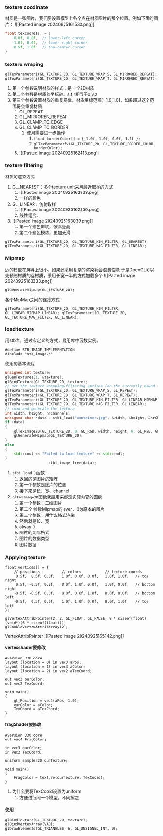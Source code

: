 ### texture coodinate
材质是一张图片，我们要设置模型上各个点在材质图片的那个位置。例如下面的图片：
![[Pasted image 20240925161533.png]]
```c++
float texCoords[] = {
	0.0f, 0.0f,  // lower-left corner  
    1.0f, 0.0f,  // lower-right corner
    0.5f, 1.0f   // top-center corner
}
```
### texture wraping
```
glTexParameteri(GL_TEXTURE_2D, GL_TEXTURE_WRAP_S, GL_MIRRORED_REPEAT);
glTexParameteri(GL_TEXTURE_2D, GL_TEXTURE_WRAP_T, GL_MIRRORED_REPEAT);
```
1. 第一个参数说明材质的样式：是一个2D材质
2. 第二个参数是材质的坐标轴。s,t,r相当于x,y,z
3. 第三个参数设置材质的重复规律，材质坐标范围$[-1.0, 1.0]$，如果超过这个范围将会重复材质
	1. GL_REPEAT
	2. GL_MIRROREN_REPEAT
	3. GL_CLAMP_TO_EDGE
	4. GL_CLAMP_TO_BORDER
		1. 使用需要进一步操作
			1. `float borderColor[] = { 1.0f, 1.0f, 0.0f, 1.0f };`
			2. `glTexParameterfv(GL_TEXTURE_2D, GL_TEXTURE_BORDER_COLOR, borderColor);`
	5. ![[Pasted image 20240925162413.png]]


### texture filtering
材质的渲染方式
1. GL_NEAREST：多个texture unit采用最近取样的方式
	1. ![[Pasted image 20240925162923.png]]
	2. 一样的颜色
2. GL_LINEAR：仿射取样
	1. ![[Pasted image 20240925162950.png]]
	2. 线性组合、
3. ![[Pasted image 20240925163039.png]]
	1. 第一个颜色鲜明，像素感高
	2. 第二个颜色模糊，更加光滑
```
glTexParameteri(GL_TEXTURE_2D, GL_TEXTURE_MIN_FILTER, GL_NEAREST); glTexParameteri(GL_TEXTURE_2D, GL_TEXTURE_MAG_FILTER, GL_LINEAR);
```


### Mipmap
远的模型在屏幕上很小，如果还采用复杂的渲染将会浪费性能
于是OpenGL可以先预制材质的远材质，采用长宽一半的方式加载多个
![[Pasted image 20240925163333.png]]
```
glGenerateMipmap(GL_TEXTURE_2D);
```
各个MipMap之间的连接方式
```
glTexParameteri(GL_TEXTURE_2D, GL_TEXTURE_MIN_FILTER, GL_LINEAR_MIPMAP_LINEAR); glTexParameteri(GL_TEXTURE_2D, GL_TEXTURE_MAG_FILTER, GL_LINEAR);
```

### load texture
用stb库。通过宏定义的方式，启用库中函数实例。
```
#define STB_IMAGE_IMPLEMENTATION 
#include "stb_image.h"
```
使用的基本流程
```c++
unsigned int texture;
glGenTextures(1, &texture);
glBindTexture(GL_TEXTURE_2D, texture);
// set the texture wrapping/filtering options (on the currently bound texture object)
glTexParameteri(GL_TEXTURE_2D, GL_TEXTURE_WRAP_S, GL_REPEAT);	
glTexParameteri(GL_TEXTURE_2D, GL_TEXTURE_WRAP_T, GL_REPEAT);
glTexParameteri(GL_TEXTURE_2D, GL_TEXTURE_MIN_FILTER, GL_LINEAR_MIPMAP_LINEAR);
glTexParameteri(GL_TEXTURE_2D, GL_TEXTURE_MAG_FILTER, GL_LINEAR);
// load and generate the texture
int width, height, nrChannels;
unsigned char *data = stbi_load("container.jpg", &width, &height, &nrChannels, 0);
if (data)
{
    glTexImage2D(GL_TEXTURE_2D, 0, GL_RGB, width, height, 0, GL_RGB, GL_UNSIGNED_BYTE, data);
    glGenerateMipmap(GL_TEXTURE_2D);
}
else
{
    std::cout << "Failed to load texture" << std::endl;
}
					stbi_image_free(data);
```
1. `stbi_load()`函数
	1. 返回的是图片的矩阵
	2. 第一个参数是图片的位置
	3. 接下来是长、宽、channel
2. `glTexImage2D`函数就是用来绑定实际内容的函数
	1. 第一个参数：二维图片
	2. 第二个 参数Mipmap的lever，0为原本的图片
	3. 第三个参数：用什么格式渲染
	4. 然后就是长、宽
	5. alway 0
	6. 图片的实际格式
	7. 图片的数据类型
	8. 图片数据

### Applying texture
```
float vertices[] = {
    // positions          // colors           // texture coords
     0.5f,  0.5f, 0.0f,   1.0f, 0.0f, 0.0f,   1.0f, 1.0f,   // top right
     0.5f, -0.5f, 0.0f,   0.0f, 1.0f, 0.0f,   1.0f, 0.0f,   // bottom right
    -0.5f, -0.5f, 0.0f,   0.0f, 0.0f, 1.0f,   0.0f, 0.0f,   // bottom left
    -0.5f,  0.5f, 0.0f,   1.0f, 1.0f, 0.0f,   0.0f, 1.0f    // top left 
};

glVertexAttribPointer(2, 2, GL_FLOAT, GL_FALSE, 8 * sizeof(float), (void*)(6 * sizeof(float)));
glEnableVertexAttribArray(2); 
```
VertexAttribPointer
![[Pasted image 20240925165142.png]]

#### vertexshader要修改
```
#version 330 core
layout (location = 0) in vec3 aPos;
layout (location = 1) in vec3 aColor;
layout (location = 2) in vec2 aTexCoord;

out vec3 ourColor;
out vec2 TexCoord;

void main()
{
    gl_Position = vec4(aPos, 1.0);
    ourColor = aColor;
    TexCoord = aTexCoord;
}
```

#### fragShader要修改
```
#version 330 core
out vec4 FragColor;
  
in vec3 ourColor;
in vec2 TexCoord;

uniform sampler2D ourTexture;

void main()
{
    FragColor = texture(ourTexture, TexCoord);
}
```
1. 为什么要将TexCoord设置为uniform
	1. 方便进行同一个模型，不同擦之

#### 使用
```
glBindTexture(GL_TEXTURE_2D, texture);
glBindVertexArray(VAO);
glDrawElements(GL_TRIANGLES, 6, GL_UNSIGNED_INT, 0);
```
